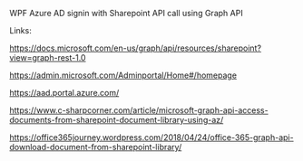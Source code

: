 WPF Azure AD signin with Sharepoint API call using Graph API

Links:

https://docs.microsoft.com/en-us/graph/api/resources/sharepoint?view=graph-rest-1.0

https://admin.microsoft.com/Adminportal/Home#/homepage

https://aad.portal.azure.com/

https://www.c-sharpcorner.com/article/microsoft-graph-api-access-documents-from-sharepoint-document-library-using-az/

https://office365journey.wordpress.com/2018/04/24/office-365-graph-api-download-document-from-sharepoint-library/


